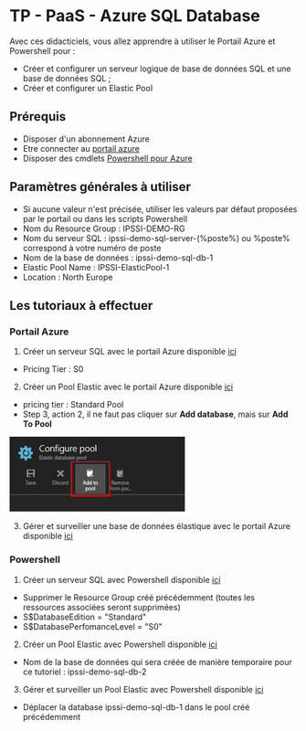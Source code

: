 # TP - PaaS - Azure SQL Database
Avec ces didacticiels, vous allez apprendre à utiliser le Portail Azure et Powershell pour :
* Créer et configurer un serveur logique de base de données SQL et une base de données SQL ;
* Créer et configurer un Elastic Pool

## Prérequis
* Disposer d'un abonnement Azure
* Etre connecter au [portail azure](https://portal.azure.com/)
* Disposer des cmdlets [Powershell pour Azure](https://azure.microsoft.com/en-us/documentation/articles/powershell-install-configure/)

## Paramètres générales à utiliser
* Si aucune valeur n'est précisée, utiliser les valeurs par défaut proposées par le portail ou dans les scripts Powershell
* Nom du Resource Group : IPSSI-DEMO-RG
* Nom du serveur SQL : ipssi-demo-sql-server-(%poste%) ou %poste% correspond à votre numéro de poste
* Nom de la base de données : ipssi-demo-sql-db-1
* Elastic Pool Name : IPSSI-ElasticPool-1
* Location : North Europe

## Les tutoriaux à effectuer
### Portail Azure

1. Créer un serveur SQL avec le portail Azure disponible [ ici](https://azure.microsoft.com/fr-fr/documentation/articles/sql-database-get-started/)
  * Pricing Tier : S0
2. Créer un Pool Elastic avec le portail Azure disponible [ici](https://azure.microsoft.com/en-us/documentation/articles/sql-database-elastic-pool-create-portal/)
  * pricing tier : Standard Pool
  * Step 3, action 2, il ne faut pas cliquer sur **Add database**, mais sur **Add To Pool**

![Add Databse to a pool](./media/AzureSQLDatabase_1.png)

3. Gérer et surveiller une base de données élastique avec le portail Azure disponible [ici](https://azure.microsoft.com/en-us/documentation/articles/sql-database-elastic-pool-manage-portal/#elastic-database-monitoring)

### Powershell
1. Créer un serveur SQL avec Powershell disponible [ ici](https://azure.microsoft.com/fr-fr/documentation/articles/sql-database-get-started/)
  * Supprimer le Resource Group créé précédemment (toutes les ressources associées seront supprimées)
  * S$DatabaseEdition = "Standard"
  * S$DatabasePerfomanceLevel = "S0"
2. Créer un Pool Elastic avec Powershell disponible [ ici](https://azure.microsoft.com/en-us/documentation/articles/sql-database-elastic-pool-create-powershell/)
  * Nom de la base de données qui sera créée de manière temporaire pour ce tutoriel : ipssi-demo-sql-db-2
3. Gérer et surveiller un Pool Elastic avec Powershell disponible [ ici](https://azure.microsoft.com/en-us/documentation/articles/sql-database-elastic-pool-manage-powershell/)
  * Déplacer la database ipssi-demo-sql-db-1 dans le pool créé précédemment
